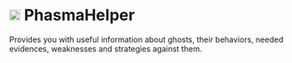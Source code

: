 # <img src="logo.ico" alt="logo" width="20"/> PhasmaHelper

Provides you with useful information about ghosts, their behaviors, 
needed evidences, weaknesses and strategies against them.
